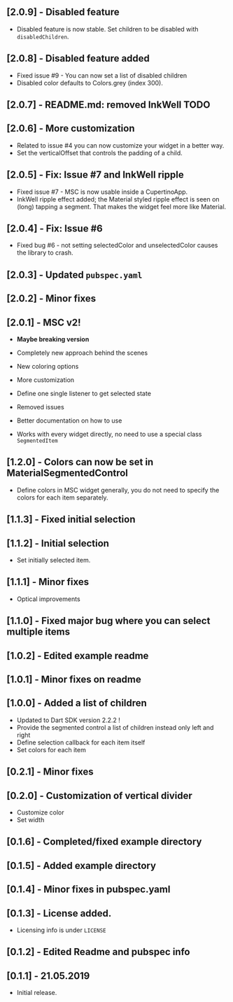## [2.0.9] - Disabled feature

* Disabled feature is now stable. Set children to be disabled with `disabledChildren`.

## [2.0.8] - Disabled feature added

* Fixed issue #9 - You can now set a list of disabled children
* Disabled color defaults to Colors.grey (index 300).

## [2.0.7] - README.md: removed InkWell TODO

## [2.0.6] - More customization

* Related to issue #4 you can now customize your widget in a better way.
* Set the verticalOffset that controls the padding of a child.

## [2.0.5] - Fix: Issue #7 and InkWell ripple

* Fixed issue #7 - MSC is now usable inside a CupertinoApp.
* InkWell ripple effect added; the Material styled ripple effect is seen on (long) tapping a segment. That makes the widget feel more like Material.

## [2.0.4] - Fix: Issue #6

* Fixed bug #6 - not setting selectedColor and unselectedColor causes the library to crash.

## [2.0.3] - Updated `pubspec.yaml`

## [2.0.2] - Minor fixes

## [2.0.1] - MSC v2!

* **Maybe breaking version** 

* Completely new approach behind the scenes
* New coloring options
* More customization
* Define one single listener to get selected state
* Removed issues
* Better documentation on how to use
* Works with every widget directly, no need to use a special class `SegmentedItem`

## [1.2.0] - Colors can now be set in MaterialSegmentedControl

* Define colors in MSC widget generally, you do not need to specify the colors for each item separately.

## [1.1.3] - Fixed initial selection

## [1.1.2] - Initial selection

* Set initially selected item.

## [1.1.1] - Minor fixes

* Optical improvements

## [1.1.0] - Fixed major bug where you can select multiple items

## [1.0.2] - Edited example readme

## [1.0.1] - Minor fixes on readme

## [1.0.0] - Added a list of children

* Updated to Dart SDK version 2.2.2 !
* Provide the segmented control a list of children instead only left and right
* Define selection callback for each item itself
* Set colors for each item

## [0.2.1] - Minor fixes

## [0.2.0] - Customization of vertical divider

* Customize color
* Set width

## [0.1.6] - Completed/fixed example directory

## [0.1.5] - Added example directory

## [0.1.4] - Minor fixes in pubspec.yaml

## [0.1.3] - License added.

* Licensing info is under `LICENSE`

## [0.1.2] - Edited Readme and pubspec info

## [0.1.1] - 21.05.2019

* Initial release.
